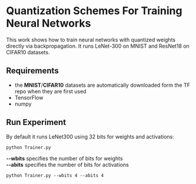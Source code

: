 # Quantization Schemes For Training Neural Networks

This work shows how to train neural networks with quantized weights directly via backpropagation.
It runs LeNet-300 on MNIST and ResNet18 on CIFAR10 datasets.

## Requirements
- the **MNIST**/**CIFAR10** datasets are automatically downloaded form the TF repo when they are first used
- TensorFlow
- numpy


## Run Experiment
By default it runs LeNet300 using 32 bits for weights and activations:

```markdown
python Trainer.py 
```

**--wbits** specifies the number of bits for weights\
**--abits** specifies the number of bits for activations

```markdown
python Trainer.py --wbits 4 --abits 4
```
